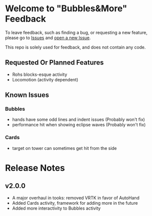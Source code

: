 # Welcome to "Bubbles&More" Feedback

To leave feedback, such as finding a bug, or requesting a new feature, please go to [Issues](https://github.com/hawkwood/bubbles-n-more-feedback/issues) and [open a new Issue](https://github.com/hawkwood/bubbles-n-more-feedback/issues/new). 

This repo is solely used for feedback, and does not contain any code.

## Requested Or Planned Features
- Rohs blocks-esque activity
- Locomotion (activity dependent)

## Known Issues
### Bubbles
- hands have some odd lines and indent issues (Probably won't fix)
- performance hit when showing eclipse waves (Probably won't fix)

### Cards
- target on tower can sometimes get hit from the side

# Release Notes 
## v2.0.0
- A major overhaul in tooks: removed VRTK in favor of AutoHand
- Added Cards activity, framework for adding more in the future
- Added more interactivity to Bubbles activity

